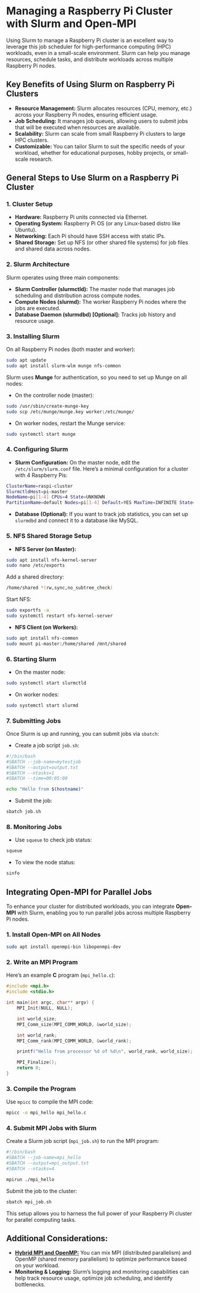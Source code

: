 
# Managing a Raspberry Pi Cluster with Slurm and Open-MPI

Using Slurm to manage a Raspberry Pi cluster is an excellent way to leverage this job scheduler for high-performance computing (HPC) workloads, even in a small-scale environment. Slurm can help you manage resources, schedule tasks, and distribute workloads across multiple Raspberry Pi nodes.

## Key Benefits of Using Slurm on Raspberry Pi Clusters
- **Resource Management:** Slurm allocates resources (CPU, memory, etc.) across your Raspberry Pi nodes, ensuring efficient usage.
- **Job Scheduling:** It manages job queues, allowing users to submit jobs that will be executed when resources are available.
- **Scalability:** Slurm can scale from small Raspberry Pi clusters to large HPC clusters.
- **Customizable:** You can tailor Slurm to suit the specific needs of your workload, whether for educational purposes, hobby projects, or small-scale research.

## General Steps to Use Slurm on a Raspberry Pi Cluster

### 1. Cluster Setup
- **Hardware:** Raspberry Pi units connected via Ethernet.
- **Operating System:** Raspberry Pi OS (or any Linux-based distro like Ubuntu).
- **Networking:** Each Pi should have SSH access with static IPs.
- **Shared Storage:** Set up NFS (or other shared file systems) for job files and shared data across nodes.

### 2. Slurm Architecture
Slurm operates using three main components:
- **Slurm Controller (slurmctld):** The master node that manages job scheduling and distribution across compute nodes.
- **Compute Nodes (slurmd):** The worker Raspberry Pi nodes where the jobs are executed.
- **Database Daemon (slurmdbd) [Optional]:** Tracks job history and resource usage.

### 3. Installing Slurm
On all Raspberry Pi nodes (both master and worker):
```bash
sudo apt update
sudo apt install slurm-wlm munge nfs-common
```

Slurm uses **Munge** for authentication, so you need to set up Munge on all nodes:
- On the controller node (master):
```bash
sudo /usr/sbin/create-munge-key
sudo scp /etc/munge/munge.key worker:/etc/munge/
```
- On worker nodes, restart the Munge service:
```bash
sudo systemctl start munge
```

### 4. Configuring Slurm
- **Slurm Configuration:** On the master node, edit the `/etc/slurm/slurm.conf` file. Here’s a minimal configuration for a cluster with 4 Raspberry Pis:
```bash
ClusterName=raspi-cluster
SlurmctldHost=pi-master
NodeName=pi[1-4] CPUs=4 State=UNKNOWN
PartitionName=default Nodes=pi[1-4] Default=YES MaxTime=INFINITE State=UP
```
- **Database (Optional):** If you want to track job statistics, you can set up `slurmdbd` and connect it to a database like MySQL.

### 5. NFS Shared Storage Setup
- **NFS Server (on Master):**
```bash
sudo apt install nfs-kernel-server
sudo nano /etc/exports
```
Add a shared directory:
```bash
/home/shared *(rw,sync,no_subtree_check)
```
Start NFS:
```bash
sudo exportfs -a
sudo systemctl restart nfs-kernel-server
```

- **NFS Client (on Workers):**
```bash
sudo apt install nfs-common
sudo mount pi-master:/home/shared /mnt/shared
```

### 6. Starting Slurm
- On the master node:
```bash
sudo systemctl start slurmctld
```
- On worker nodes:
```bash
sudo systemctl start slurmd
```

### 7. Submitting Jobs
Once Slurm is up and running, you can submit jobs via `sbatch`:
- Create a job script `job.sh`:
```bash
#!/bin/bash
#SBATCH --job-name=mytestjob
#SBATCH --output=output.txt
#SBATCH --ntasks=1
#SBATCH --time=00:05:00

echo "Hello from $(hostname)"
```
- Submit the job:
```bash
sbatch job.sh
```

### 8. Monitoring Jobs
- Use `squeue` to check job status:
```bash
squeue
```
- To view the node status:
```bash
sinfo
```

## Integrating Open-MPI for Parallel Jobs
To enhance your cluster for distributed workloads, you can integrate **Open-MPI** with Slurm, enabling you to run parallel jobs across multiple Raspberry Pi nodes.

### 1. Install Open-MPI on All Nodes
```bash
sudo apt install openmpi-bin libopenmpi-dev
```

### 2. Write an MPI Program
Here’s an example **C** program (`mpi_hello.c`):
```c
#include <mpi.h>
#include <stdio.h>

int main(int argc, char** argv) {
    MPI_Init(NULL, NULL);

    int world_size;
    MPI_Comm_size(MPI_COMM_WORLD, &world_size);

    int world_rank;
    MPI_Comm_rank(MPI_COMM_WORLD, &world_rank);

    printf("Hello from processor %d of %d\n", world_rank, world_size);

    MPI_Finalize();
    return 0;
}
```

### 3. Compile the Program
Use `mpicc` to compile the MPI code:
```bash
mpicc -o mpi_hello mpi_hello.c
```

### 4. Submit MPI Jobs with Slurm
Create a Slurm job script (`mpi_job.sh`) to run the MPI program:
```bash
#!/bin/bash
#SBATCH --job-name=mpi_hello
#SBATCH --output=mpi_output.txt
#SBATCH --ntasks=4

mpirun ./mpi_hello
```

Submit the job to the cluster:
```bash
sbatch mpi_job.sh
```

This setup allows you to harness the full power of your Raspberry Pi cluster for parallel computing tasks.

## Additional Considerations:
- [**Hybrid MPI and OpenMP:**](https://github.com/youroldmangaming/Distributed-Processing/tree/main) You can mix MPI (distributed parallelism) and OpenMP (shared memory parallelism) to optimize performance based on your workload.
- **Monitoring & Logging:** Slurm’s logging and monitoring capabilities can help track resource usage, optimize job scheduling, and identify bottlenecks.
